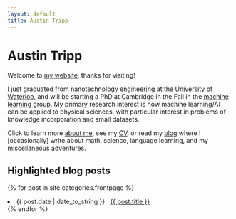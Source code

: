 ```yaml
---
layout: default
title: Austin Tripp
---
```

# Austin Tripp
Welcome to [my website](/), thanks for visiting!

I just graduated from [nanotechnology engineering](https://uwaterloo.ca/nanotechnology/) at the 
[University of Waterloo](https://uwaterloo.ca/), and will be starting a PhD at Cambridge in the Fall
in the [machine learning group](http://mlg.eng.cam.ac.uk/?page_id=659).
My primary research interest is how machine learning/AI can be applied to physical sciences,
with particular interest in problems of knowledge incorporation and small datasets.

Click to learn more [about me](/about), see my [CV](/cv),
or read my [blog](/blog) where I [occasionally] write about math, science, language learning,
and my miscellaneous adventures.

## Highlighted blog posts
{% for post in site.categories.frontpage %}
 <li><span>{{ post.date | date_to_string }}</span> &nbsp; <a href="{{ post.url }}">{{ post.title }}</a></li>
{% endfor %}


